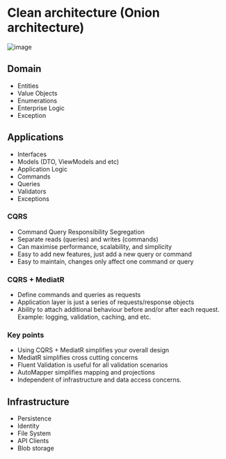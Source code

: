 # Clean architecture (Onion architecture)

![image](https://user-images.githubusercontent.com/15936780/145341846-6e486db8-cc89-48c7-b0b8-e76245e9a90c.png)

## Domain
- Entities
- Value Objects
- Enumerations
- Enterprise Logic
- Exception

## Applications
- Interfaces
- Models (DTO, ViewModels and etc)
- Application Logic
- Commands
- Queries
- Validators
- Exceptions

### CQRS
- Command Query Responsibility Segregation
- Separate reads (queries) and writes (commands)
- Can maximise performance, scalability, and simplicity
- Easy to add new features, just add a new query or command
- Easy to maintain, changes only affect one command or query

### CQRS + MediatR
- Define commands and queries as requests
- Application layer is just a series of requests/response objects
- Ability to attach additional behaviour before and/or after each request. Example: logging, validation, caching, and etc.

### Key points
- Using CQRS + MediatR simplifies your overall design
- MediatR simplifies cross cutting concerns
- Fluent Validation is useful for all validation scenarios
- AutoMapper simplifies mapping and projections
- Independent of infrastructure and data access concerns.

## Infrastructure
- Persistence
- Identity
- File System
- API Clients
- Blob storage


